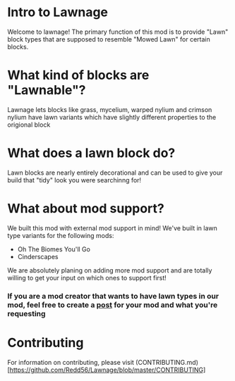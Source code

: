 # Intro to Lawnage
Welcome to lawnage! The primary function of this mod is to provide "Lawn" block types that are supposed to resemble "Mowed Lawn" for certain blocks.

# What kind of blocks are "Lawnable"?
Lawnage lets blocks like grass, mycelium, warped nylium and crimson nylium have lawn variants which have slightly different properties to the origional block

# What does a lawn block do?
Lawn blocks are nearly entirely decorational and can be used to give your build that "tidy" look you were searchinng for!

# What about mod support?
We built this mod with external mod support in mind! We've built in lawn type variants for the following mods:
- Oh The Biomes You'll Go
- Cinderscapes

We are absolutely planing on adding more mod support and are totally willing to get your input on which ones to support first!

### If you are a mod creator that wants to have lawn types in our mod, feel free to create a [post](https://github.com/Redd56/Lawnage/issues) for your mod and what you're requesting

# Contributing
For information on contributing, please visit (CONTRIBUTING.md)[https://github.com/Redd56/Lawnage/blob/master/CONTRIBUTING]


